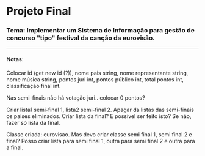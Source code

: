 # Projeto Final

### Tema: Implementar um Sistema de Informação para gestão de concurso "tipo" festival da canção da eurovisão.

---

#### Notas:

Colocar id (get new id (?)), nome pais string, nome representante string, nome música string, pontos juri int, pontos público int, total pontos int, classificação final int.

Nas semi-finais não há votação juri.. colocar 0 pontos?

Criar lista1 semi-final 1, lista2 semi-final 2. Apagar da listas das semi-finais os paises eliminados. Criar lista da final? É possível ser feito isto? Se não, fazer só lista da final.

Classe criada: eurovisao. Mas devo criar classe semi final 1, semi final 2 e final? Posso criar lista para semi final 1, outra para semi final 2 e outra para a final.
